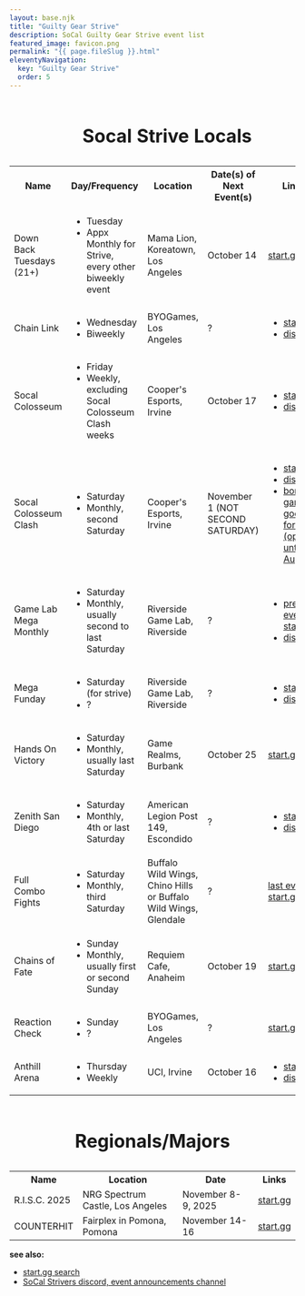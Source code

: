 ```yaml
---
layout: base.njk
title: "Guilty Gear Strive"
description: SoCal Guilty Gear Strive event list
featured_image: favicon.png
permalink: "{{ page.fileSlug }}.html"
eleventyNavigation:
  key: "Guilty Gear Strive"
  order: 5
---
```


<table class="events">
			<caption><h1>Socal Strive Locals</h1></caption>
			  <tr>
				<th>Name</th>
				<th>Day/Frequency</th>
				<th>Location</th>
				<th>Date(s) of Next Event(s)</th>
				<th>Links</th>
			  </tr>
			  <tr>
				<td>Down Back Tuesdays (21+)</td>
				<td>
					<ul>
						<li>Tuesday</li>
						<li>Appx Monthly for Strive, every other biweekly event</li>
					</ul>
					</td>
				<td>Mama Lion, Koreatown, Los Angeles</td>
				<td>October 14</td>
				<td><a href="https://www.start.gg/DBT">start.gg</a></td>
			  </tr>
			  <tr>
				<td>Chain Link</td>
				<td>
					<ul>
						<li>Wednesday</li>
						<li>Biweekly</li>
					</ul>
					</td>
				<td>BYOGames, Los Angeles</td>
				<td>?</td>
				<td>
					<ul>
						<li><a href="https://start.gg/clinkhh1">start.gg</a></li>
						<li><a href="https://discord.gg/kE5JQSuzsa">discord</a></li>
					</ul>
					</td>
			  </tr>
			  <tr>
				<td>Socal Colosseum</td>
				<td>
					<ul>
						<li>Friday</li>
						<li>Weekly, excluding Socal Colosseum Clash weeks</li>
					</ul>
					</td>
				<td>Cooper's Esports, Irvine</td>
				<td>October 17</td>
				<td>
					<ul>
						<li><a href="https://www.start.gg/socalcolosseum">start.gg</a></li>
						<li><a href="https://discord.gg/p7bQE3JXdK">discord</a></li>
					</ul>
					</td>
			  </tr>
			  <tr>
				<td>Socal Colosseum Clash</td>
				<td>
					<ul>
						<li>Saturday</li>
						<li>Monthly, second Saturday</li>
					</ul>
					</td>
				<td>Cooper's Esports, Irvine</td>
				<td>November 1 (NOT SECOND SATURDAY)</td>
				<td>
					<ul>
						<li><a href="https://www.start.gg/socalclash">start.gg</a></li>
						<li><a href="https://discord.gg/p7bQE3JXdK">discord</a></li>
						<li><a href="https://forms.gle/Xh53wgR8SmnN7C888">bonus game google form (open until Aug 15)</a></li>
					</ul>
					</td>
			  </tr>
			  <tr>
				<td>Game Lab Mega Monthly</td>
				<td>
					<ul>
						<li>Saturday</li>
						<li>Monthly, usually second to last Saturday</li>
					</ul>
					</td>
				<td>Riverside Game Lab, Riverside</td>
				<td>?</td>
				<td>
					<ul>
						<li><a href="https://start.gg/glmm21">previous event start.gg</a></li>
						<li><a href="https://discord.gg/sRHQcfR">discord</a></li>
					</ul>
					</td>
			  </tr>
			  <tr>
				<td>Mega Funday</td>
				<td>
					<ul>
						<li>Saturday (for strive)</li>
						<li>?</li>
					</ul>
					</td>
				<td>Riverside Game Lab, Riverside</td>
				<td>?</td>
				<td>
					<ul>
						<li><a href="https://start.gg/megafunday">start.gg</a></li>
						<li><a href="https://discord.gg/sRHQcfR">discord</a></li>
					</ul>
					</td>
			  </tr>
			  <tr>
				<td>Hands On Victory</td>
				<td>
					<ul>
						<li>Saturday</li>
						<li>Monthly, usually last Saturday</li>
					</ul>
					</td>
				<td>Game Realms, Burbank</td>
				<td>October 25</td>
				<td><a href="start.gg/hov">start.gg</a></td> 
			  </tr>
			  <tr>
				<td>Zenith San Diego</td>
				<td>
					<ul>
						<li>Saturday</li>
						<li>Monthly, 4th or last Saturday</li>
					</ul>
					</td>
				<td>American Legion Post 149, Escondido</td>
				<td>?</td>
				<td>
					<ul>
						<li><a href="https://www.start.gg/tournament/zenith-san-diego-43-a-local-reborn/details">start.gg</a></li>
						<li><a href="https://discord.gg/7bWeA7kHZj">discord</a></li>
					</ul>
					</td>
			  </tr>		
			  <tr>
				<td>Full Combo Fights</td>
				<td>
					<ul>
						<li>Saturday</li>
						<li>Monthly, third Saturday</li>
					</ul>
					</td>
				<td>Buffalo Wild Wings, Chino Hills or Buffalo Wild Wings, Glendale</td>
				<td>?</td>
				<td><a href="https://www.start.gg/tournament/full-combo-fights-at-buffalo-wild-wings-chino-hills-july/details">last event start.gg</a></td>
			  </tr>	
			  <tr>
				<td>Chains of Fate</td>
				<td>
					<ul>
						<li>Sunday</li>
						<li>Monthly, usually first or second Sunday</li>
					</ul>
					</td>
				<td>Requiem Cafe, Anaheim</td>
				<td>October 19 </td>
				<td><a href="https://www.start.gg/CoFMonthly">start.gg</a></td>
			  </tr>
					<tr>
						<td>Reaction Check</td>
						<td><ul><li>Sunday</li><li>?</li></ul></td>
						<td>BYOGames, Los Angeles</td>
						<td>?</td>
						<td><a href="https://www.start.gg/tournament/reaction-check-4/details">start.gg</a></td></tr>
								<tr>
						<td>Anthill Arena</td>
						<td><ul><li>Thursday</li><li>Weekly</li></ul></td>
						<td>UCI, Irvine</td>
						<td>October 16</td>
						<td><ul><li><a href="https://start.gg/anthillarena">start.gg</a></li><li><a href="https://discord.gg/xHhSeaQ">discord</a></li></ul></td></tr>
			</table>
			<table class="events">
			<caption><h1>Regionals/Majors</h1></caption>
			  <tr>
				<th>Name</th>
				<th>Location</th>
				<th>Date</th>
				<th>Links</th>
			  </tr>
			  <tr>
				<td>R.I.S.C. 2025</td>
				<td>NRG Spectrum Castle, Los Angeles</td>
				<td>November 8-9, 2025</td>
				<td><a href="https://start.gg/RISC2025">start.gg</a></td>
			  </tr>
					<tr>
						<td style="text-transform:uppercase"><span >counterhit</span></td>
						<td>Fairplex in Pomona, Pomona</td>
      <td>November 14-16</td>
						<td><a href="https://www.start.gg/tournament/counterhit-a-cali-cup-fgc-event-with-chain-shift-events-av-underground/details">start.gg</a></td>
					</tr>
			</table>
			<section>
			<p><b>see also:</b></p>
			<ul>
				<li><a href="https://www.start.gg/search/near_me?indices%5Bindex_id_hub%5D%5BrefinementList%5D%5Bpage%5D=1&indices%5Bindex_id_hub%5D%5Bpage%5D=1&indices%5Bindex_id_hub%5D%5Brange%5D%5Bpage%5D=1&refinementList%5Bevents.videogame.id%5D=33945&refinementList%5Bstate%5D%5B0%5D=1&page=1&configure%5BhitsPerPage%5D=10&configure%5Bfilters%5D=profileType%3Atournament&configure%5BaroundLatLngViaIP%5D=false&configure%5BaroundLatLng%5D=33.6845673%2C%20-117.8265049&configure%5BaroundRadius%5D=160934">start.gg search</a></li>
				<li><a href="https://discord.gg/dD3Dk2wrjs">SoCal Strivers discord, event announcements channel</a></li>
			</ul>
			</section>